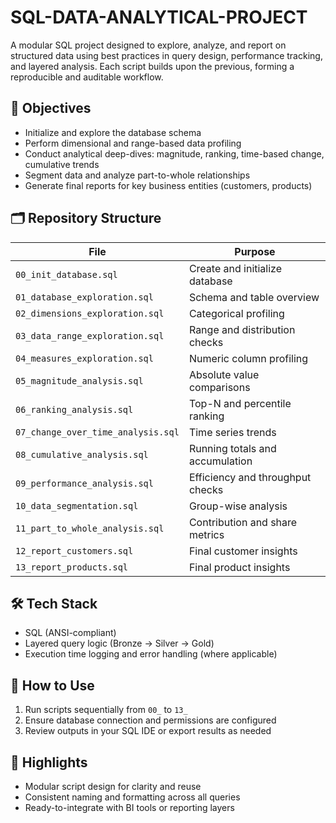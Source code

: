 # SQL-DATA-ANALYTICAL-PROJECT

A modular SQL project designed to explore, analyze, and report on structured data using best practices in query design, performance tracking, and layered analysis. Each script builds upon the previous, forming a reproducible and auditable workflow.

## 🧭 Objectives

- Initialize and explore the database schema  
- Perform dimensional and range-based data profiling  
- Conduct analytical deep-dives: magnitude, ranking, time-based change, cumulative trends  
- Segment data and analyze part-to-whole relationships  
- Generate final reports for key business entities (customers, products)

## 🗂️ Repository Structure

| File | Purpose |
|------|---------|
| `00_init_database.sql` | Create and initialize database |
| `01_database_exploration.sql` | Schema and table overview |
| `02_dimensions_exploration.sql` | Categorical profiling |
| `03_data_range_exploration.sql` | Range and distribution checks |
| `04_measures_exploration.sql` | Numeric column profiling |
| `05_magnitude_analysis.sql` | Absolute value comparisons |
| `06_ranking_analysis.sql` | Top-N and percentile ranking |
| `07_change_over_time_analysis.sql` | Time series trends |
| `08_cumulative_analysis.sql` | Running totals and accumulation |
| `09_performance_analysis.sql` | Efficiency and throughput checks |
| `10_data_segmentation.sql` | Group-wise analysis |
| `11_part_to_whole_analysis.sql` | Contribution and share metrics |
| `12_report_customers.sql` | Final customer insights |
| `13_report_products.sql` | Final product insights |

## 🛠️ Tech Stack

- SQL (ANSI-compliant)  
- Layered query logic (Bronze → Silver → Gold)  
- Execution time logging and error handling (where applicable)

## 🚀 How to Use

1. Run scripts sequentially from `00_` to `13_`  
2. Ensure database connection and permissions are configured  
3. Review outputs in your SQL IDE or export results as needed

## 📌 Highlights

- Modular script design for clarity and reuse  
- Consistent naming and formatting across all queries  
- Ready-to-integrate with BI tools or reporting layers

